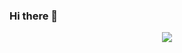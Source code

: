 ### Hi there 👋

<!--
**dexter00786/dexter00786** is a ✨ _special_ ✨ repository because its `README.md` (this file) appears on your GitHub profile.

Here are some ideas to get you started:

- 🔭 I’m currently working on ...
- 🌱 I’m currently learning ...
- 👯 I’m looking to collaborate on ...
- 🤔 I’m looking for help with ...
- 💬 Ask me about ...
- 📫 How to reach me: ...
- 😄 Pronouns: ...
- ⚡ Fun fact: ...
-->

<p align='center'><a href="#">
  <a href="https://github-readme-stats.vercel.app/api?username=dexter00786&show_icons=true"></a>
  <img align="center" src="https://github-readme-stats.vercel.app/api?username=dexter00786" />
</a></p>
